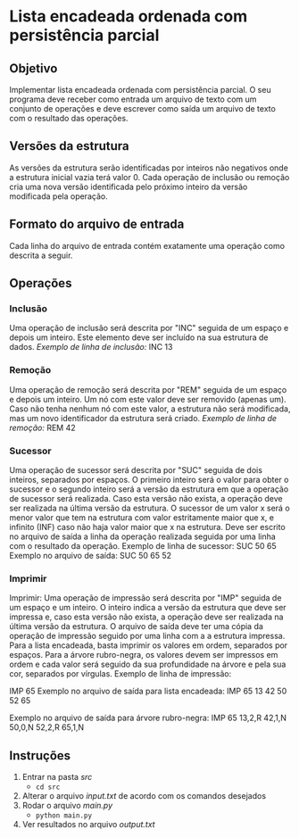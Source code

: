 # Lista encadeada ordenada com persistência parcial

## Objetivo

Implementar lista encadeada ordenada com persistência parcial.
O seu programa deve receber como entrada um arquivo de texto com um conjunto de operações e deve escrever como saída um arquivo de texto com o resultado das operações.

## Versões da estrutura

As versões da estrutura serão identificadas por inteiros não negativos onde a estrutura inicial vazia terá valor 0. Cada operação de inclusão ou remoção cria uma nova versão identificada pelo próximo inteiro da versão modificada pela operação.

## Formato do arquivo de entrada

Cada linha do arquivo de entrada contém exatamente uma operação como descrita a seguir.

## Operações

### Inclusão

Uma operação de inclusão será descrita por "INC" seguida de um espaço e depois um inteiro. Este elemento deve ser incluído na sua estrutura de dados.
_Exemplo de linha de inclusão:_
INC 13

### Remoção

Uma operação de remoção será descrita por "REM" seguida de um espaço e depois um inteiro. Um nó com este valor deve ser removido (apenas um). Caso não tenha nenhum nó com este valor, a estrutura não será modificada, mas um novo identificador da estrutura será criado.
_Exemplo de linha de remoção:_
REM 42

### Sucessor

Uma operação de sucessor será descrita por "SUC" seguida de dois inteiros, separados por espaços. O primeiro inteiro será o valor para obter o sucessor e o segundo inteiro será a versão da estrutura em que a operação de sucessor será realizada. Caso esta versão não exista, a operação deve ser realizada na última versão da estrutura. O sucessor de um valor x será o menor valor que tem na estrutura com valor estritamente maior que x, e infinito (INF) caso não haja valor maior que x na estrutura. Deve ser escrito no arquivo de saída a linha da operação realizada seguida por uma linha com o resultado da operação.
Exemplo de linha de sucessor:
SUC 50 65
Exemplo no arquivo de saída:
SUC 50 65
52

### Imprimir

Imprimir:
Uma operação de impressão será descrita por "IMP" seguida de um espaço e um inteiro. O inteiro indica a versão da estrutura que deve ser impressa e, caso esta versão não exista, a operação deve ser realizada na última versão da estrutura. O arquivo de saída deve ter uma cópia da operação de impressão seguido por uma linha com a a estrutura impressa. Para a lista encadeada, basta imprimir os valores em ordem, separados por espaços. Para a árvore rubro-negra, os valores devem ser impressos em ordem e cada valor será seguido da sua profundidade na árvore e pela sua cor, separados por vírgulas.
Exemplo de linha de impressão:

IMP 65
Exemplo no arquivo de saída para lista encadeada:
IMP 65
13 42 50 52 65

Exemplo no arquivo de saída para árvore rubro-negra:
IMP 65
13,2,R 42,1,N 50,0,N 52,2,R 65,1,N

## Instruções

1. Entrar na pasta _src_
   - `cd src`
2. Alterar o arquivo _input.txt_ de acordo com os comandos desejados
3. Rodar o arquivo _main.py_
   - `python main.py`
4. Ver resultados no arquivo _output.txt_
